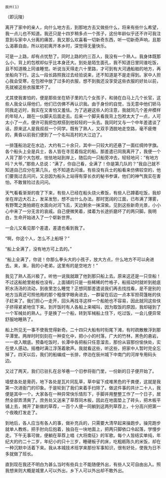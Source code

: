     辰州(1) 

   （即沅陵）

   离开了家中的亲人，向什么地方去，到那地方去又做些什么，将来有些什么希望，我一点儿也不知道。我还只是十四岁稍多点一个孩子，这份年龄似乎还不许可我注意到与家中人分离的痛苦，我又那么欢喜看一切新奇东西，听一切新奇声响，且那么渴慕自由，所以初初离开本乡时，深觉得无量快乐。

   可是一上路，却有点忧愁了。同时上路的约三百人，我没有一个熟人。我身体既那么小，背上的包袱却似乎比本身还大。到处是陌生面孔，我不知道日里同谁吃饭，且不知道晚上同谁睡觉。听说当天得走六十里路，才可到有大河通船舶的地方，再坐船向下行。这么一段长路照我过去经验说来，还不知道是不是走得到。家中人担心我会受寒，在包袱中放了过多的衣服，想不到我还没享受这些衣服的好处以前，先就被这些衣服累坏了。

   尤其使我害怕的，便是那些坐在轿子里的几个女孩子，和骑在白马上几个长官，这些人我全认得他们，他们已仿佛不再认识我。由于身份的自觉，当无意中他们轿马同我走近时，我实在又害怕又羞怯。为了逃避这些人的注意，我就同几个差弁模样的年轻人，跟在一伙脚夫后面走去。后来一个脚夫看我背上包袱太大了一点，人可太小了一点，便许可我把包袱搭到他较轻的一头去。我同时又与一个中年差遣谈了话，原来这人是我叔叔一个同学。既有了熟人，又双手洒脱地走空路，毫不疲倦的，黄昏以前我们便到了一个名叫高村的大江边了。

   一排篷船泊定在水边，大约有二十余只，其中一只较大的还悬了一面红绸帅字旗。各个船头上全是兵士，各人皆在寻觅着指定的船。那差遣已同我离开了，我便一个人背了那个大包袱，怯怯地站到岸上，随后向一只船旁冲去，轻轻地问：“有地方吗？大爷。”那些人总说：“满了，你自己看，全满了！你是第几队的？”我自己就不知道自己应分在第几队，也不知道去问谁。有些没有兵士的船看来仿佛较空的，他们要我过去问问，又总因为船头上站得有穿长衣的秘书参谋，他们的神气我实在害怕，不敢冒险过去问问。

   天气看看渐渐的夜了下来，有些人已经在船头烧火煮饭，有些人已蹲着吃饭，我却坐在岸边大石上，发呆发愁，想不出什么办法。那时宽阔的江面，已布满了薄雾，有野鹜之类拍翅在水面向对河飞去，天边剩余一抹深紫。见到这些新奇光景，小小心中来了一分无言的哀戚。自己便微笑着，揉着为长途折磨坏了的两只脚。我明白，生命开始进入了一个崭新世界。

   一会儿又看见那个差遣，差遣也看到我了。

   “啊，你这个人，怎么不上船呀？”

   “船上全满了，没有地方可上去的。”

   “船上全满了，你说！你那么拳头大的小孩子，放大方点，什么地方不可以肏进去。来，来，我的小老弟，这里有的是空地方！”

   我见了熟人高兴极了。听他一说我就跟了他到那只船上去。原来这还是一只空船！不过这船舱里舱板也没有，上面铺的只是一些稀稀的竹格子，船摇动时就听到舱底积水汤汤的流动，到夜里怎么睡觉？正想同那差遣说我们再去找找看，是不是别的地方当真还可照他用的那个粗俚字眼肏进去，一群留在后边一点本军担荷篷帐的伕子赶来了。我们担心一走开，回头再找寻这样一个船舱也不容易，因此就同这些伕子挤得紧紧地住下来。到开饭时有人各船上来喊叫，因为取饭的原因，我却碰到了一个军械处的熟人。于是换了一个船，转到军械船上住下，吃过饭，一会儿便异常舒服地睡熟了。

   船上所见无一事不使我觉得新奇。二十四只大船有时衔尾下滩，有时疏散散浮到那平潭里。两岸时时刻刻在一种变化中，把小小的村落，广大的竹林，黑色的悬岩，一一收入眼底。预备吃饭时，长潭中各把船只任意溜去，那份从容那份愉快处，实在使人感动。摇橹时满江浮荡着歌声。我就看这些，听这些，把家中人暂时完全忘掉了。四天以后，我们的船编成一长排，停泊在辰州城下中南门的河岸专用码头边。

   又过了两天，我们已驻扎在总爷巷一个旧参将衙门里，一份新的日子便开始了。

   墙壁各处是膏药，地下各处是瓦片同乱草，草中留下成堆黑色的干粪便，这就是我第一次进衙门的印象。于是轮到了我们来着手扫除了。做这件事的共计二十人，我便是其中一个。大家各在一种异常快乐情形下，手脚并用整整工作了一个日子，居然全部弄清爽了。庶务处又送来了草荐同木板，因此在地面垫上了砖头，把木板平铺上去，摊开了新做的草荐，一百个人便一同躺到这两列草荐上，十分高兴把第一个夜晚打发走了。

   到地后，各人应当有各人的事，做补充兵的，只需要大清早起来操跑步。操完跑步就单人教练，把手肘向后抱着，独自在一块地面上，把两只脚依口令起落，学慢步走。下午无事可做，便躺在草荐上唱《大将南征》的军歌。每个人皆结实单纯，年纪大的约二十二岁，年纪小的只十三岁，睡硬板子的床，吃粗粝陈久的米饭，却在一种沉默中活着下来。我从本城技术班学来那份军事知识，很有好处，使我为日不多就做了班长。

   直到现在我还不明白为甚么当时有些兵士不能随便外出，有些人又可自由出入。照我想来则大概是城里人可以外出，乡下人可以外出却不敢外出。


